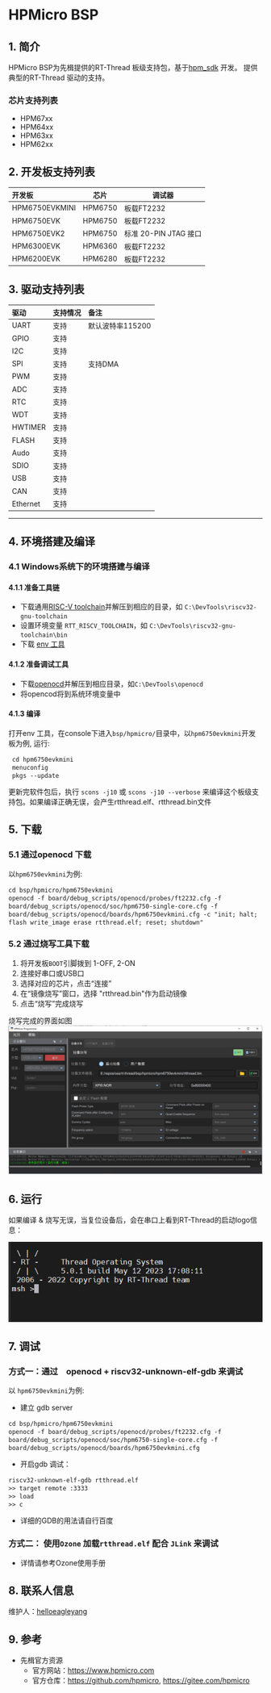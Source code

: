 # HPMicro BSP

## 1. 简介

HPMicro BSP为先楫提供的RT-Thread 板级支持包，基于[hpm_sdk](https://github.com/hpmicro/hpm_sdk) 开发。
提供典型的RT-Thread 驱动的支持。

### 芯片支持列表

- HPM67xx
- HPM64xx
- HPM63xx
- HPM62xx

## 2. 开发板支持列表

|   开发板                   |  芯片                  |    调试器                |
| :-----------------------  | -----------------------| -----------------------  |
| HPM6750EVKMINI            | HPM6750                |    板载FT2232            |
| HPM6750EVK                | HPM6750                |    板载FT2232            |
| HPM6750EVK2               | HPM6750                |    标准 20-PIN JTAG 接口 |
| HPM6300EVK                | HPM6360                |    板载FT2232            |
| HPM6200EVK                | HPM6280                |    板载FT2232            |

## 3. 驱动支持列表

| 驱动 | 支持情况 | 备注              |
| :--- | :------- | :---------------- |
| UART | 支持     | 默认波特率115200 |
| GPIO | 支持     |                   |
| I2C  | 支持     |                   |
| SPI  | 支持     | 支持DMA            |
| PWM  | 支持     |                   |
| ADC  | 支持     |                   |
| RTC  | 支持     |                   |
| WDT  | 支持     |                   |
| HWTIMER  | 支持 |                   |
| FLASH  | 支持   |                   |
| Audo   | 支持   |                   |
| SDIO   | 支持   |                   |
| USB   |  支持   |                   |
| CAN   |  支持   |                   |
| Ethernet | 支持 |                  |

----

## 4. 环境搭建及编译

### 4.1 Windows系统下的环境搭建与编译

#### 4.1.1 准备工具链

- 下载通用[RISC-V toolchain](https://github.com/helloeagleyang/riscv32-gnu-toolchain-win/archive/2022.04.12.zip)并解压到相应的目录，如 `C:\DevTools\riscv32-gnu-toolchain`
- 设置环境变量 `RTT_RISCV_TOOLCHAIN`，如 `C:\DevTools\riscv32-gnu-toolchain\bin`
- 下载 [env 工具](https://www.rt-thread.org/download.html#download-rt-thread-env-tool)

#### 4.1.2 准备调试工具

- 下载[openocd](https://github.com/hpmicro/rtt-debugger-support-package/archive/v0.3.0.zip)并解压到相应目录，如`C:\DevTools\openocd`
- 将opencod将到系统环境变量中

#### 4.1.3 编译

打开env 工具，在console下进入`bsp/hpmicro/`目录中，以`hpm6750evkmini`开发板为例, 运行:

```console
 cd hpm6750evkmini
 menuconfig
 pkgs --update
```

更新完软件包后，执行 `scons -j10` 或 `scons -j10 --verbose` 来编译这个板级支持包。如果编译正确无误，会产生rtthread.elf、rtthread.bin文件

## 5. 下载

### 5.1 通过openocd 下载

以`hpm6750evkmini`为例:

```shell
cd bsp/hpmicro/hpm6750evkmini
openocd -f board/debug_scripts/openocd/probes/ft2232.cfg -f board/debug_scripts/openocd/soc/hpm6750-single-core.cfg -f board/debug_scripts/openocd/boards/hpm6750evkmini.cfg -c "init; halt; flash write_image erase rtthread.elf; reset; shutdown"
```

### 5.2 通过烧写工具下载

1. 将开发板`BOOT`引脚拨到 1-OFF, 2-ON
2. 连接好串口或USB口
3. 选择对应的芯片，点击“连接”
4. 在“镜像烧写”窗口，选择 "rtthread.bin"作为启动镜像
5. 点击“烧写”完成烧写

烧写完成的界面如图
![program_via_gui](docs/figures/program_rthread_bin_via_gui_tool.png)

## 6. 运行

如果编译 & 烧写无误，当复位设备后，会在串口上看到RT-Thread的启动logo信息：

![terminal](docs/figures/rt-thread.png)

## 7. 调试

### 方式一：通过　openocd + riscv32-unknown-elf-gdb 来调试

以 `hpm6750evkmini`为例:

- 建立 gdb server

```shell
cd bsp/hpmicro/hpm6750evkmini
openocd -f board/debug_scripts/openocd/probes/ft2232.cfg -f board/debug_scripts/openocd/soc/hpm6750-single-core.cfg -f board/debug_scripts/openocd/boards/hpm6750evkmini.cfg
```

- 开启gdb 调试：

``` shell
riscv32-unknown-elf-gdb rtthread.elf
>> target remote :3333
>> load
>> c
```

- 详细的GDB的用法请自行百度

### 方式二： 使用`Ozone` 加载`rtthread.elf` 配合 `JLink` 来调试

- 详情请参考Ozone使用手册

## 8. 联系人信息

维护人：[helloeagleyang](https://github.com/helloeagleyang)

## 9. 参考

- 先楫官方资源
  - 官方网站：<https://www.hpmicro.com>
  - 官方仓库：<https://github.com/hpmicro>, <https://gitee.com/hpmicro>
